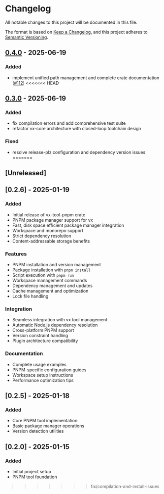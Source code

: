 # Changelog

All notable changes to this project will be documented in this file.

The format is based on [Keep a Changelog](https://keepachangelog.com/en/1.0.0/),
and this project adheres to [Semantic Versioning](https://semver.org/spec/v2.0.0.html).


## [0.4.0](https://github.com/loonghao/vx/compare/vx-tool-pnpm-v0.3.0...vx-tool-pnpm-v0.4.0) - 2025-06-19

### Added

- implement unified path management and complete crate documentation ([#112](https://github.com/loonghao/vx/pull/112))
<<<<<<< HEAD

## [0.3.0](https://github.com/loonghao/vx/compare/vx-tool-pnpm-v0.2.6...vx-tool-pnpm-v0.3.0) - 2025-06-19

### Added

- fix compilation errors and add comprehensive test suite
- refactor vx-core architecture with closed-loop toolchain design

### Fixed

- resolve release-plz configuration and dependency version issues
=======
## [Unreleased]

## [0.2.6] - 2025-01-19

### Added
- Initial release of vx-tool-pnpm crate
- PNPM package manager support for vx
- Fast, disk space efficient package manager integration
- Workspace and monorepo support
- Strict dependency resolution
- Content-addressable storage benefits

### Features
- PNPM installation and version management
- Package installation with `pnpm install`
- Script execution with `pnpm run`
- Workspace management commands
- Dependency management and updates
- Cache management and optimization
- Lock file handling

### Integration
- Seamless integration with vx tool management
- Automatic Node.js dependency resolution
- Cross-platform PNPM support
- Version constraint handling
- Plugin architecture compatibility

### Documentation
- Complete usage examples
- PNPM-specific configuration guides
- Workspace setup instructions
- Performance optimization tips

## [0.2.5] - 2025-01-18

### Added
- Core PNPM tool implementation
- Basic package manager operations
- Version detection utilities

## [0.2.0] - 2025-01-15

### Added
- Initial project setup
- PNPM tool foundation
>>>>>>> fix/compilation-and-install-issues
